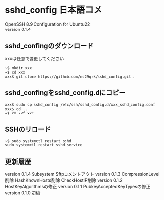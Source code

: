 # sshd_config 日本語コメ

OpenSSH 8.9 Configuration for Ubuntu22  
version 0.1.4

## sshd_confingのダウンロード

xxxは任意で変更してください

```Shell
~$ mkdir xxx
~$ cd xxx
xxx$ git clone https://github.com/ns29qrk/sshd_config.git .
```

## sshd_confingをsshd_config.dにコピー

```Shell
xxx$ sudo cp sshd_config /etc/ssh/sshd_config.d/xxx_sshd_config.conf
xxx$ cd ..
~$ rm -Rf xxx
```

## SSHのリロード

```Shell
~$ sudo systemctl restart sshd
sudo systemctl restart sshd.service
```

## 更新履歴
version 0.1.4   Subsystem Sftpコメントアウト
version 0.1.3   CompressionLevel削除
                HashKnownHosts削除
                CheckHostIP削除
version 0.1.2   HostKeyAlgorithmsの修正
version 0.1.1   PubkeyAcceptedKeyTypesの修正
version 0.1.0   初稿